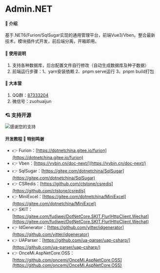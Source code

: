 # Admin.NET

#### 🎁 介绍
基于.NET6/Furion/SqlSugar实现的通用管理平台，前端Vue3/Vben。整合最新技术，模块插件式开发，前后端分离，开箱即用。


#### 📖 使用说明

1.  支持各种数据库，后台配置文件自行修改（自动生成数据库及种子数据）
2.  前端运行步骤：1、yarn安装依赖 2、pnpm serve运行 3、pnpm build打包


#### 🍎 大本营
1.  QQ群：[87333204](https://jq.qq.com/?_wv=1027&k=1t8iqf0G)
2.  微信号：zuohuaijun


### 💘 支持开源
![感谢您的支持](https://gitee.com/jianweie/images/raw/master/coreshop/images/PayeeCode.jpg "PayeeCode.png")

#### 开发教程 💐 特别鸣谢
- 👉 Furion：[https://dotnetchina.gitee.io/furion](https://dotnetchina.gitee.io/furion)
- 👉 Vben：[https://vvbin.cn/doc-next/](https://vvbin.cn/doc-next/)
- 👉 SqlSugar：[https://gitee.com/dotnetchina/SqlSugar](https://gitee.com/dotnetchina/SqlSugar)
- 👉 CSRedis：[https://github.com/ctstone/csredis](https://github.com/ctstone/csredis)
- 👉 MiniExcel：[https://gitee.com/dotnetchina/MiniExcel](https://gitee.com/dotnetchina/MiniExcel)
- 👉 SKIT：[https://gitee.com/fudiwei/DotNetCore.SKIT.FlurlHttpClient.Wechat](https://gitee.com/fudiwei/DotNetCore.SKIT.FlurlHttpClient.Wechat)
- 👉 IdGenerator：[https://github.com/yitter/idgenerator](https://github.com/yitter/idgenerator)
- 👉 UAParser：[https://github.com/ua-parser/uap-csharp/](https://github.com/ua-parser/uap-csharp/)
- 👉 OnceMi.AspNetCore.OSS：[https://github.com/oncemi/OnceMi.AspNetCore.OSS](https://github.com/oncemi/OnceMi.AspNetCore.OSS)
